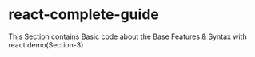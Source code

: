 # react-complete-guide

This Section contains Basic code about the Base Features & Syntax with react demo(Section-3)
